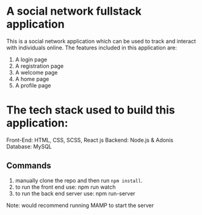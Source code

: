 # A social network fullstack application

This is a social network application which can be used to track and interact with individuals online.
The features included in this application are:

1. A login page
2. A registration page
3. A welcome page
4. A home page
5. A profile page

# The tech stack used to build this application:

Front-End: HTML, CSS, SCSS, React js
Backend: Node.js & Adonis
Database: MySQL

## Commands

1. manually clone the repo and then run `npm install`.
2. to run the front end use: npm run watch
3. to run the back end server use: npm run-server

Note: would recommend running MAMP to start the server
